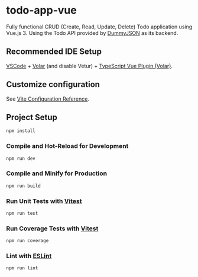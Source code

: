 # todo-app-vue

Fully functional CRUD (Create, Read, Update, Delete) Todo application using Vue.js 3. Using the Todo API provided by [DummyJSON](https://dummyjson.com/docs/todos) as its backend.

## Recommended IDE Setup

[VSCode](https://code.visualstudio.com/) + [Volar](https://marketplace.visualstudio.com/items?itemName=Vue.volar) (and disable Vetur) + [TypeScript Vue Plugin (Volar)](https://marketplace.visualstudio.com/items?itemName=Vue.vscode-typescript-vue-plugin).

## Customize configuration

See [Vite Configuration Reference](https://vitejs.dev/config/).

## Project Setup

```sh
npm install
```

### Compile and Hot-Reload for Development

```sh
npm run dev
```

### Compile and Minify for Production

```sh
npm run build
```

### Run Unit Tests with [Vitest](https://vitest.dev/)

```sh
npm run test
```

### Run Coverage Tests with [Vitest](https://vitest.dev/)

```sh
npm run coverage
```

### Lint with [ESLint](https://eslint.org/)

```sh
npm run lint
```
